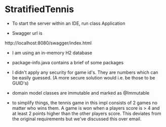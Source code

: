 # StratifiedTennis

- To start the server within an IDE, run class Application

- Swagger url is

http://localhost:8080/swagger/index.html

- I am using an in-memory H2 database

- package-info.java contains a brief of some packages

- I didn't apply any security for game id's. They are numbers which can be easily guessed. (A more secure solution would i.e. be those to be GUID's)

- domain model classes are immutable and marked as @Immutable

- to simplify things, the tennis game in this impl consists of 2 games no matter who wins them. A game is won when a players score is > 4 and
at least 2 points higher than the other players score. This deviates from the original requirements but we've discussed this over email.